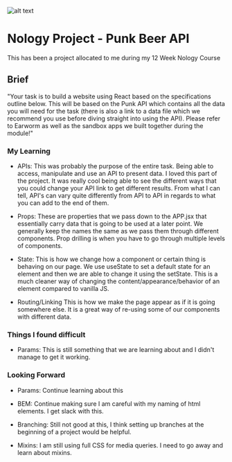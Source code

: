 ![alt text](https://github.com/hoopercode/beers-api/blob/main/assets/images/PunkApiExample.png?raw=true)

# Nology Project - Punk Beer API

This has been a project allocated to me during my 12 Week Nology Course

## Brief

"Your task is to build a website using React based on the specifications outline below. This will 
be based on the Punk API which contains all the data you will need for the task (there is also a 
link to a data file which we recommend you use before diving straight into using the API). 
Please refer to Earworm as well as the sandbox apps we built together during the module!"

### My Learning


- APIs:  This was probably the purpose of the entire task. Being able to access, manipulate and use an API to present data.  I loved this part of the project.  It was really cool being able to see the different ways that you could change your API link to get different results.  From what I can tell, API's can vary quite differently from API to API in regards to what you can add to the end of them.

- Props:  These are properties that we pass down to the APP.jsx that essentially carry data that is going to be used at a later point.  We generally keep the names the same as we pass them through different components.  Prop drilling is when you have to go through multiple levels of components.

- State:  This is how we change how a component or certain thing is behaving on our page.  We use useState to set a default state for an element and then we are able to change it using the setState.  This is a much cleaner way of changing the content/appearance/behavior of an element compared to vanilla JS.

- Routing/Linking  This is how we make the page appear as if it is going somewhere else.  It is a great way of re-using some of our components with different data.

### Things I found difficult

- Params:  This is still something that we are learning about and I didn't manage to get it working.

### Looking Forward

- Params:  Continue learning about this

- BEM:  Continue making sure I am careful with my naming of html elements.  I get slack with this.

- Branching:  Still not good at this, I think setting up branches at the beginning of a project would be helpful.

- Mixins:  I am still using full CSS for media queries.  I need to go away and learn about mixins.

